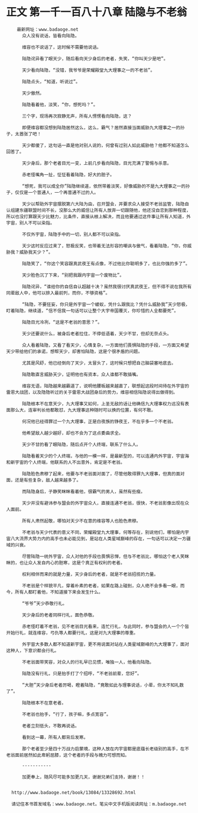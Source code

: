 # 正文 第一千一百八十八章 陆隐与不老翁
        最新网址：www.badaoge.net
          众人没有说话，皆看向陆隐。
      
          维容也不说话了，这时候不需要他说话。
      
          陆隐诧异看了眼天少，随后看向天少身后的老者，失笑，“你叫天少是吧”。
      
          天少看向陆隐，“没错，我爷爷是荣耀殿堂九大理事之一的不老翁”。
      
          陆隐点头，“知道，听说过”。
      
          天少傲然。
      
          陆隐看着他，淡笑，“你，想死吗？”。
      
          三个字，现场再次寂静无声，所有人愣愣看向陆隐，这？
      
          即便维容都没想到陆隐居然这么，这么，霸气？居然直接当面威胁九大理事之一的孙子，太嚣张了吧！
      
          天少都傻了，这句话一直是他对别人说的，何曾有过别人如此威胁他？他都不知道怎么回答了。
      
          天少身后，那个老者目光一变，上前几步看向陆隐，目光充满了警惕与杀意。
      
          赤老怪嘴角一扯，怔怔看着陆隐，好大的胆子。
      
          “想死，我可以成全你”陆隐继续道，依然带着淡笑，好像威胁的不是九大理事之一的孙子，仅仅是一个普通人，一个再普通不过的人。
      
          天少以帮助外宇宙摆脱第六大陆为由，召开盟会，并要求众人接受不老翁监管，陆隐自认组建东疆联盟时间不长，没那么大的威信让所有人放弃一切跟随他，他还没自恋到那种程度，所以也没打算跟天少比魅力，比条件，直接从根上解决，而且他要通过这件事让所有人知道，外宇宙，别人不可以染指。
      
          不仅外宇宙，陆隐手中的一切，别人都不可以染指。
      
          天少这时反应过来了，怒极反笑，也带着无法形容的嘲讽与傲气，看着陆隐，“你，你威胁我？威胁我天少？”。
      
          陆隐笑了，“你这个笑容跟真武夜王有点像，不过他比你聪明多了，也比你强的多了”。
      
          天少脸色沉了下来，“别把我跟内宇宙一个废物比”。
      
          陆隐诧异，“谁给你的自信自认超越十决？虽然我很讨厌真武夜王，但不得不说在我所有同辈敌人中，他可以排入最前列，而你，不够资格”。
      
          “陆隐，不要狂妄，你只是外宇宙一个蝼蚁，凭什么跟我比？凭什么威胁我”天少怒极，盯着陆隐，继续道，“信不信我一句话可以让整个大宇帝国覆灭，你珍惜的人全都要死”。
      
          陆隐目光冷冽，“这是不老翁的意思？”。
      
          天少还要说什么，被身后老者拉住，不停低语着，天少不甘，但却无奈点头。
      
          众人看着陆隐，又看了看天少，心情复杂，一方面他们畏惧陆隐的手段，一方面又希望天少带给他们的承诺，想帮天少，却害怕陆隐，这是个很矛盾的问题。
      
          尤其是风舒，他已经倒向了天少，太冒头了，这时候只想把自己脑袋塞地底去。
      
          陆隐敢直言威胁天少，证明他也有资本，众人谁都不敢插嘴。
      
          维容无语，陆隐越来越霸道了，说明他腰板越来越直了，联想起这段时间待在外宇宙的雷恩大战团，以及隐隐听过的关于雷恩大战团身后的势力，维容相信陆隐说得出做得到。
      
          陆隐根本不在意天少，九大理事又如何，上圣无敌的话让他确信九大理事权力远没有表面那么大，连审判长他都敢怼，九大理事这种随时可以换的位置，有何不敢。
      
          何况他已经得罪过一个九大理事，正是白夜族的铮夜王，不在乎多一个不老翁。
      
          他希望敌人越少越好，却也不会为了这点委曲求全。
      
          天少不甘的看了眼陆隐，随后点开个人终端，联系了什么人。
      
          陆隐看着天少的个人终端，与他的一模一样，是最新型的，可以连通内外宇宙，宇宙海和新宇宙的个人终端，他联系的人不出意外，肯定是不老翁。
      
          陆隐脸色肃穆了起来，他要与不老翁面对面了，尽管他敢得罪九大理事，但真的面对面，还是有些复杂，敌人越来越多了。
      
          而陆隐身后，子静笑眯眯看着他，很霸气的男人，虽然有些瘦。
      
          天少并没有避讳参与盟会的外宇宙众人，直接连通不老翁，很快，不老翁影像出现在众人面前。
      
          所有人肃然起敬，哪怕对天少不在意的维容等人也脸色肃穆。
      
          不老翁与天少代表的意义不同，荣耀殿堂九大理事，何等存在，别说他们，哪怕是内宇宙八大流界大势力内的高手也未必能见到，是站在人类星域巅峰的存在，一句话可以决定一方疆域的兴衰。
      
          尽管陆隐一统外宇宙，众人对他的手段也畏惧忌惮，但与不老翁比，哪怕这个老人笑眯眯的，也让众人发自内心的胆寒，这是个真正有权利的老者。
      
          权利相伴而来的就是力量，天少身后的老者，就是不老翁招揽的力量。
      
          不老翁是个样貌平凡，穿着朴素的老者，如果在路上碰到，众人绝不会多看一眼，而今，所有人都盯着他，不知道接下来会发生什么。
      
          “爷爷”天少恭敬行礼。
      
          天少身后的老者同样行礼，面色恭敬。
      
          赤老怪盯着不老翁，见不老翁目光看来，连忙行礼，与此同时，参与盟会的人一个个皆开始行礼，就连维容，弓仇等人都要行礼，这是对九大理事的尊重。
      
          外宇宙大多数人都不知道新宇宙，更不用说面对站在人类星域巅峰的九大理事了，面对这种人，下意识都会行礼。
      
          不老翁面带笑容，对众人的行礼早已见惯，唯独一人，他看向陆隐。
      
          陆隐没有行礼，只是抬手打了个招呼，“不老翁前辈，您好”。
      
          “大胆”天少身后老者厉喝，瞪着陆隐，“竟敢如此与理事说话，小辈，你太不知礼数了”。
      
          陆隐根本不在意老者。
      
          不老翁也抬手，“行了，孩子嘛，多点宽容”。
      
          老者立刻低头，不敢再说话。
      
          看到这一幕，所有人都背后发寒。
      
          那个老者至少是四十万战力启蒙境，这种人放在内宇宙都是底蕴长老级别的高手，在不老翁面前居然如此卑躬屈膝，这个老者的手段与魄力可想而知。
      
          -----------
      
          加更奉上，随风尽可能多加更几天，谢谢兄弟们支持，谢谢！！
      
      
      http://www.badaoge.net/book/13084/13328692.html
      
      请记住本书首发域名：www.badaoge.net。笔尖中文手机版阅读网址：m.badaoge.net